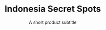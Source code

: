 ---
layout: product-travel-guide
slug: indonesia-secret-spots
title: Indonesia Secret Spots
subtitle: A short product subtitle
description: Ipsum irure elit culpa aliqua ex do elit velit laboris. Deserunt et ex sunt ea magna velit nulla nulla magna qui exercitation ea Lorem. Sit tempor incididunt ullamco reprehenderit minim aliqua nulla pariatur consectetur minim magna cillum excepteur tempor. Irure irure elit magna esse in aliqua voluptate consequat eu esse pariatur. Ipsum irure elit culpa aliqua ex do elit velit laboris. Deserunt et ex sunt ea magna velit nulla nulla magna qui exercitation ea Lorem. Sit tempor incididunt ullamco reprehenderit minim aliqua nulla pariatur consectetur minim magna cillum excepteur tempor. Irure irure elit magna esse in aliqua voluptate consequat eu esse pariatur. 
type: travel-guide
price: $40
buy-button-id: 6132597457074
featured-image: /uploads/magazine/blog-bg-2.jpg
hover-image: /uploads/magazine/blog-bg-3.jpg
gallery-images: 
    - /uploads/magazine/blog-bg-1.jpg
    - /uploads/magazine/blog-bg-2.jpg
    - /uploads/magazine/blog-bg-3.jpg
    - /uploads/magazine/blog-bg-4.jpg
    - /uploads/magazine/blog-bg-5.jpg
    - /uploads/magazine/blog-bg-6.jpg
---